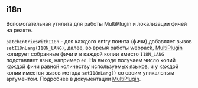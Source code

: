 ## i18n
Вспомогательная утилита для работы MultiPlugin и локализации фичей на реакте.

`patchEntriesWithI18n` - для каждого entry поинта (фичи) добавляет вызов `setI18nLang(I18N_LANG)`, далее, во время работы webpack, [MultiPlugin](../plugins/MultiPlugin/MultiPlugin.md) копирует собранные фичи и в каждой копии вместо `I18N_LANG` подставляет язык, например `en`. На выходе получаем число копий каждой фичи равной количеству используемых языков, и у каждой копии имеется вызов метода `setI18nLang()` со своим уникальным аргументом. Подробнее в документации [MultiPlugin](../plugins/MultiPlugin/MultiPlugin.md).
